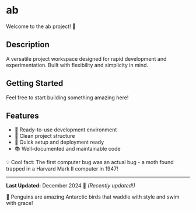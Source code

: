 # ab

Welcome to the ab project! 🚀

## Description

A versatile project workspace designed for rapid development and experimentation. Built with flexibility and simplicity in mind.

## Getting Started

Feel free to start building something amazing here!

## Features

- 🔧 Ready-to-use development environment
- 📁 Clean project structure
- 🚀 Quick setup and deployment ready
- 📚 Well-documented and maintainable code

💡 Cool fact: The first computer bug was an actual bug - a moth found trapped in a Harvard Mark II computer in 1947!

---

**Last Updated:** December 2024 📅 _(Recently updated!)_

🐧 Penguins are amazing Antarctic birds that waddle with style and swim with grace!
